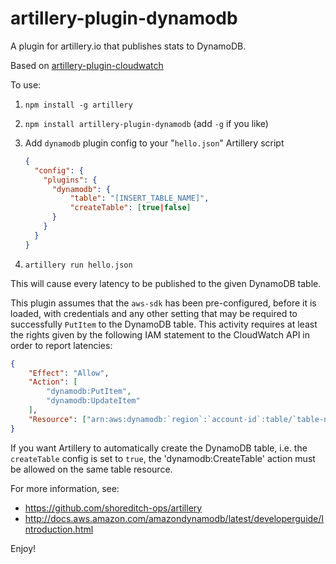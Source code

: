 # artillery-plugin-dynamodb
A plugin for artillery.io that publishes stats to DynamoDB.

Based on [artillery-plugin-cloudwatch](https://github.com/Nordstrom/artillery-plugin-cloudwatch)

To use:

1. `npm install -g artillery`
2. `npm install artillery-plugin-dynamodb` (add `-g` if you like)
3. Add `dynamodb` plugin config to your "`hello.json`" Artillery script

    ```json
    {
      "config": {
        "plugins": {
          "dynamodb": {
              "table": "[INSERT_TABLE_NAME]",
              "createTable": [true|false]
          }
        }
      }
    }
    ```

4. `artillery run hello.json`

This will cause every latency to be published to the given DynamoDB table.

This plugin assumes that the `aws-sdk` has been pre-configured, before it is loaded, with credentials and any other
setting that may be required to successfully `PutItem` to the DynamoDB table.  This activity
requires at least the rights given by the following IAM statement to the CloudWatch API in order to report latencies:

```json
{
    "Effect": "Allow",
    "Action": [
        "dynamodb:PutItem",
        "dynamodb:UpdateItem"
    ],
    "Resource": ["arn:aws:dynamodb:`region`:`account-id`:table/`table-name`"]
}
```

If you want Artillery to automatically create the DynamoDB table, i.e. the `createTable` config is set to `true`, the 'dynamodb:CreateTable' action must be allowed on the same table resource.

For more information, see:

* https://github.com/shoreditch-ops/artillery
* http://docs.aws.amazon.com/amazondynamodb/latest/developerguide/Introduction.html

Enjoy!
